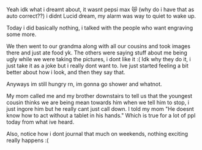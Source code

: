Yeah idk what i dreamt about, it wasnt pepsi max 😿 (why do i have that as auto correct??) i didnt Lucid dream, my alarm was way to quiet to wake up.

Today i did basically nothing, i talked with the people who want engraving some more.

We then went to our grandma along with all our cousins and took images there and just ate food yk.
The others were saying stuff about me being ugly while we were taking the pictures, i dont like it :(
Idk why they do it, i just take it as a joke but i really dont want to. Ive just started feeling a bit better about how i look, and then they say that.

Anyways im still hungry rn, im gonna go shower and whatnot.

My mom called me and my brother downstairs to tell us that the youngest cousin thinks we are being mean towards him when we tell him to stop, i just ingore him but he really cant just call down. I told my mom "He doesnt know how to act without a tablet in his hands." Which is true for a lot of ppl today from what ive heard.

Also, notice how i dont journal that much on weekends, nothing exciting really happens :(